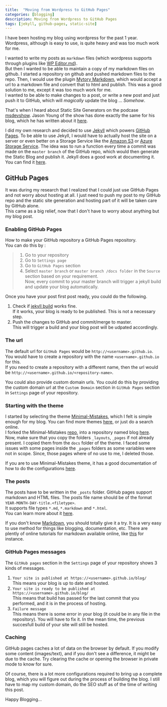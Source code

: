 ```yaml
---
title:  "Moving from Wordpress to GitHub Pages"
categories: [blogging]
description: Moving from Wordpress to GitHub Pages
tags: [jekyll, github-pages, static-site]
---
```


I have been hosting my blog using wordpress for the past 1 year. Wordpress, although is easy to use, is quite heavy and was too much work for me.

I wanted to write my posts as `markdown` files (which wordpress supports through plugins like [WP Editor.md](https://wordpress.org/plugins/wp-editormd/)).  
But then I wanted to be able to maintain a copy of my markdown files on github. I started a repository on github and pushed markdown files to the repo. Then, I would use the plugin [Mytory Markdown](https://wordpress.org/plugins/mytory-markdown/), which would accept a url to a markdown file and convert that to html and publish. This was a good solution to me, except it was too much work for me.  
I wanted to be able to make changes to a post, or write a new post and just push it to GitHub, which will _magically_ update the blog ... _Somehow_.

That's when I heard about Static Site Generators on the podcase [msdevshow](https://msdevshow.com/). Jason Young of the show has done exactly the same for his blog, which he has written about it [here](http://ytechie.com/2017/11/moving-my-static-blog-to-docker/).

I did my own research and decided to use [Jekyll](https://jekyllrb.com/) which powers [GitHub Pages](https://pages.github.com/). To be able to use Jekyll, I would have to actually host the site on a server or even better on a Storage Service like the [Amazon S3](https://aws.amazon.com/s3/) or [Azure Storage Service](https://azure.microsoft.com/en-us/services/storage/). The idea was to run a function every time a commit was made on the `master branch` of the GitHub repo, which would then generate the Static Blog and publish it. Jekyll does a good work at documenting it. You can find it [here](https://jekyllrb.com/docs/home/).

GitHub Pages
-------------------------

It was during my research that I realized that I could just use GitHub Pages and not worry about hosting at all. I just need to push my post to my GitHub repo and the static site generation and hosting part of it will be taken care by GitHub alone.  
This came as a big relief, now that I don't have to worry about anything but my blog post.


### Enabling GitHub Pages

How to make your GitHub repository a GitHub Pages repository.  
You can do this by : 
> 1. Go to your repository
> 2. Go to `Settings page`  
> 3. Go to `GitHub Pages` section  
> 4. Select `master branch` or `master branch /docs folder` in the `Source` section based on your requirement.  
> Now, every commit to your master branch will trigger a jekyll build and update your blog automatically.

Once you have your post first post ready, you could do the following.  

1. Check if [jekyll build](https://jekyllrb.com/docs/usage/) works fine.  
If it works, your blog is ready to be published. This is not a necessary step.
2. Push the changes to GitHub and commit/merge to master.  
This will trigger a build and your blog post will be udpated accordingly.

### The url

The default url for `GitHub Pages` would be `http://<username>.github.io`.  
You would have to create a repository with the name `<username>.github.io` for this.  
If you need to create a repository with a different name, then the url would be `http://<username>.github.io/<repository-name>`.

You could also provide custom domain urls. You could do this by providing the custom domain url at the `Custom Domain` section in `GitHub Pages` section in `Settings` page of your repository. 

### Starting with the theme

I started by selecting the theme [Minimal-Mistakes](https://mmistakes.github.io/minimal-mistakes/), which I felt is simple enough for my blog. You can find more themes [here](https://pages.github.com/themes/), or just do a search online.  
I forked the Minimal-Mistakes [repo](https://github.com/mmistakes/minimal-mistakes), into a repository named blog [here](https://github.com/alenjalex/blog).  
Now, make sure that you copy the folders `_layouts`, `_pages` if not already present. I copied them from the `docs` folder of the theme. I faced some issues with some pages inside the `_pages` folders as some variables were not in scope. Since, those pages where of no use to me, I deleted those.

If you are to use Minimal-Mistakes theme, it has a good documentation of how to do the configurations [here](https://mmistakes.github.io/minimal-mistakes/docs/quick-start-guide/).

### The posts

The posts have to be written in the `_posts` folder. GitHub pages support markdown and HTML files. The posts file name should be of the format `YEAR-MONTH-DAY-title.<filetype>`.  
It supports file types `*.md`, `*.markdown` and `*.html`.  
You can learn more about it [here](https://jekyllrb.com/docs/posts/).  

If you don't know [Markdown](https://en.wikipedia.org/wiki/Markdown), you should totally give it a try. It is a very easy to use method for things like blogging, documentation, etc. There are plently of online tutorials for markdown available online, like [this](https://www.markdowntutorial.com/) for instance.

### GitHub Pages messages

The `GitHub pages` section in the `Settings` page of your repository shows 3 kinds of messages.

1. `Your site is published at https://<username>.github.io/blog/`  
This means your blog is up to date and hosted.
2. `Your site is ready to be published at https://<username>.github.io/blog/`  
This means that build has passed for the last commit that you performed, and it is in the process of hosting.
3. `Failure message`  
This means there is some error in your blog (it could be in any file in the repository). You will have to fix it. In the mean time, the previous succesfull build of your site will still be hosted.

### Caching

GitHub pages caches a lot of data on the browser by default. If you modify some content (images/text), and if you don't see a difference, it might be due to the cache. Try clearing the cache or opening the browser in private mode to know for sure.


Of course, there is a lot more configurations required to bring up a complete blog, which you will figure out during the process of building the blog. I still have to map my custom domain, do the SEO stuff as of the time of writing this post.

Happy Blogging...
